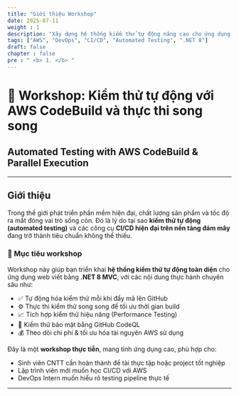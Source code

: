 ```yaml
---
title: "Giới thiệu Workshop"
date: 2025-07-11
weight : 1 
description: "Xây dựng hệ thống kiểm thử tự động nâng cao cho ứng dụng .NET 8 MVC với AWS CodeBuild và CodeQL"
tags: ["AWS", "DevOps", "CI/CD", "Automated Testing", ".NET 8"]
draft: false
chapter : false
pre : " <b> 1. </b> "
---
```


# 🧪 Workshop: Kiểm thử tự động với AWS CodeBuild và thực thi song song

## Automated Testing with AWS CodeBuild & Parallel Execution

---

## Giới thiệu

Trong thế giới phát triển phần mềm hiện đại, chất lượng sản phẩm và tốc độ ra mắt đóng vai trò sống còn. Đó là lý do tại sao **kiểm thử tự động (automated testing)** và các công cụ **CI/CD hiện đại trên nền tảng đám mây** đang trở thành tiêu chuẩn không thể thiếu.

### 🎯 Mục tiêu workshop

Workshop này giúp bạn triển khai **hệ thống kiểm thử tự động toàn diện** cho ứng dụng web viết bằng **.NET 8 MVC**, với các nội dung thực hành chuyên sâu như:

- ✅ Tự động hóa kiểm thử mỗi khi đẩy mã lên GitHub
- ⚙️ Thực thi kiểm thử song song để tối ưu thời gian build
- 📈 Tích hợp kiểm thử hiệu năng (Performance Testing)
- 🔐 Kiểm thử bảo mật bằng GitHub CodeQL
- 💰 Theo dõi chi phí & tối ưu hóa tài nguyên AWS sử dụng

Đây là một **workshop thực tiễn**, mang tính ứng dụng cao, phù hợp cho:

- Sinh viên CNTT cần hoàn thành đề tài thực tập hoặc project tốt nghiệp
- Lập trình viên mới muốn học CI/CD với AWS
- DevOps Intern muốn hiểu rõ testing pipeline thực tế

---